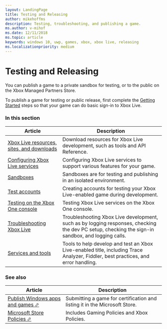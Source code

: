 ```yaml
---
layout: LandingPage
title: Testing and Releasing
author: mikehoffms
description: Testing, troubleshooting, and publishing a game.
ms.author: v-mihof
ms.date: 12/11/2018
ms.topic: article
keywords: windows 10, uwp, games, xbox, xbox live, releasing
ms.localizationpriority: medium
---
```


# Testing and Releasing

You can publish a game to a private sandbox for testing, or to the public on the Xbox Managed Partners Store.

To publish a game for testing or public release, first complete the <a href="../get-started/live-getstarted-nav.md">Getting Started</a> steps so that your game can do basic sign-in to Xbox Live.


### In this section

| Article | Description |
|---------|-------------|
| [Xbox Live resources, sites, and downloads](live-sites-downloads.md) | Download resources for Xbox Live development, such as tools and API Reference. |
| [Configuring Xbox Live services](portal-config/live-portal-config-nav.md) | Configuring Xbox Live services to support various features for your game. |
| [Sandboxes](sandboxes/live-sandboxes-nav.md) | Sandboxes are for testing and publishing in an isolated environment. |
| [Test accounts](test-accounts/live-test-accounts-nav.md) | Creating accounts for testing your Xbox Live-enabled game during development. |
| [Testing on the Xbox One console](live-testing-on-console.md) | Testing Xbox Live services on the Xbox One console. |
| [Troubleshooting Xbox Live](troubleshooting/live-troubleshooting-nav.md) | Troubleshooting Xbox Live development, such as by logging responses, checking the dev PC setup, checking the sign-in sandbox, and logging calls. |
| [Services and tools](services-tools/live-services-tools-nav.md) | Tools to help develop and test an Xbox Live-enabled title, including Trace Analyzer, Fiddler, best practices, and error handling. |


### See also

| Article | Description |
|---------|-------------|
| <a href="https://docs.microsoft.com/windows/uwp/publish/" target="_blank">Publish Windows apps and games &#11008;</a> | Submitting a game for certification and listing it in the Microsoft Store. |
| <a href="https://docs.microsoft.com/legal/windows/agreements/store-policies" target="_blank">Microsoft Store Policies &#11008;</a> | Includes Gaming Policies and Xbox Policies. |
